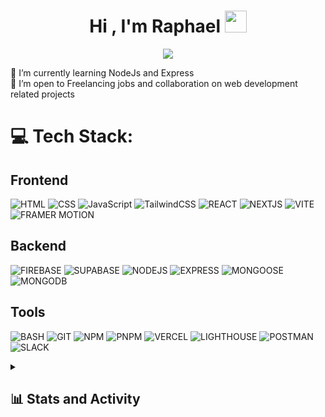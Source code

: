 <h1 align="center"><b>Hi , I'm Raphael </b><img src="https://media.giphy.com/media/hvRJCLFzcasrR4ia7z/giphy.gif" width="35"></h1>

<p align="center">
  <a href="https://github.com/DenverCoder1/readme-typing-svg"><img src="https://readme-typing-svg.herokuapp.com?font=Doto&color=eb6913&size=43&center=true&vCenter=true&width=650&height=100&lines=Full-stack+Web_Developer;Web3+Enthusiast;Problem+Solver;Aspiring+Content+Writer;"></a>
</p>

🌱 I’m currently learning NodeJs and Express <br>
💞️ I’m open to Freelancing jobs and collaboration on web development related projects <br>

# 💻 Tech Stack:

## Frontend
![HTML](https://img.shields.io/badge/HTML-E34F26?style=for-the-badge&logo=html5&logoColor=white&logoSize=auto)
![CSS](https://img.shields.io/badge/CSS-NEXT?style=for-the-badge&logo=css&logoSize=auto&labelColor=%23663399&color=%23663399)
![JavaScript](https://img.shields.io/badge/JAVASCRIPT-000000?style=for-the-badge&logo=javascript&logoSize=auto)
![TailwindCSS](https://img.shields.io/badge/TAILWINDCSS-000000?style=for-the-badge&logo=tailwindcss&logoSize=auto)
![REACT](https://img.shields.io/badge/REACT-292828?style=for-the-badge&logo=react&logoSize=auto)
![NEXTJS](https://img.shields.io/badge/NEXTJS-292828?style=for-the-badge&logo=nextdotjs&logoSize=auto)
![VITE](https://img.shields.io/badge/VITE-646CFF?style=for-the-badge&logo=VITE&logoColor=%23FFFFFF&logoSize=auto)
![FRAMER MOTION](https://img.shields.io/badge/FRAMER_MOTION-%230055FF?style=for-the-badge&logo=FRAMER&logoColor=%23FFFFFF&logoSize=auto)

## Backend
![FIREBASE](https://img.shields.io/badge/FIREBASE-FFFFFF?style=for-the-badge&logo=firebase&logoColor=%23DD2C00&logoSize=auto)
![SUPABASE](https://img.shields.io/badge/SUPABASE-%23232324?style=for-the-badge&logo=supabase&logoColor=%233FCF8E&logoSize=auto)
![NODEJS](https://img.shields.io/badge/NODEJS-%235FA04E?style=for-the-badge&logo=nodedotjs&logoColor=%23ffffff&logoSize=auto)
![EXPRESS](https://img.shields.io/badge/EXPRESS-%23232324?style=for-the-badge&logo=express&logoColor=%23ffffff&logoSize=auto)
![MONGOOSE](https://img.shields.io/badge/mongoose-%23ffffff?style=for-the-badge&logo=mongoose&logoColor=%23880000&logoSize=auto)
![MONGODB](https://img.shields.io/badge/mongodb-%23232324?style=for-the-badge&logo=mongodb&logoColor=%2347A248&logoSize=auto)

## Tools
![BASH](https://img.shields.io/badge/BASH-%232324?style=for-the-badge&logo=gnubash&logoColor=%23ffffff)
![GIT](https://img.shields.io/badge/GIT-%23232324?style=for-the-badge&logo=GIT&logoColor=%23F05032&logoSize=auto)
![NPM](https://img.shields.io/badge/npm-%23f3f3f3?style=for-the-badge&logo=npm&logoColor=%23CB3837&logoSize=auto)
![PNPM](https://img.shields.io/badge/pnpm-%23f3f3f3?style=for-the-badge&logo=pnpm&logoColor=%23F69220&logoSize=auto)
![VERCEL](https://img.shields.io/badge/VERCEL-%23232324?style=for-the-badge&logo=VERCEL&logoColor=%23FFFFFF&logoSize=auto)
![LIGHTHOUSE](https://img.shields.io/badge/lighthouse-%23FFFFFF?style=for-the-badge&logo=lighthouse&logoColor=%23F44B21&logoSize=auto)
![POSTMAN](https://img.shields.io/badge/postman-%23232324?style=for-the-badge&logo=postman&logoColor=%23FF6C37&logoSize=auto)
![SLACK](https://img.shields.io/badge/slack-%23FFFFFF?style=for-the-badge&logo=slack&logoColor=%234A154B&logoSize=auto)

  <details>
    
<summary>
  <h2>📊 Stats and Activity</h2>
</summary>

  <h3>🔥 Streak Stats</h3>

  <!-- GitHub Readme Streak Stats - https://github.com/DenverCoder1/github-readme-streak-stats -->
  <p>
    <a href="https://github.com/DenverCoder1/github-readme-streak-stats">
      <!-- Use https://streak-stats.demolab.com or self-host with your own Vercel app - visit https://git.io/streak-stats for instructions -->
      <img title="🔥 Get streak stats for your profile at git.io/streak-stats" alt="CosMo578's streak" src="https://github-readme-streak-stats-eight.vercel.app/?user=cosmo578&theme=monokai-metallian&hide_border=true&short_numbers=true"/>
    </a>
    <p>🔥 Get streak stats for your profile at <a href="https://git.io/streak-stats">git.io/streak-stats</a></p>
  </p>
  
 <h3>💻 GitHub Profile Stats</h3>

  <!-- https://github.com/anuraghazra/github-readme-stats -->

<a href="https://github.com/anuraghazra/github-readme-stats"><img alt="CosMo578's Github Stats" src="https://denvercoder1-github-readme-stats.vercel.app/api/?username=cosmo578&show_icons=true&include_all_commits=true&count_private=true&theme=react&hide_border=true&bg_color=1F222E&title_color=eb6913&icon_color=eb6913" height="192px"/></a>
<a href="https://github.com/anuraghazra/github-readme-stats"><img alt="CosMo578's Top Languages" src="https://denvercoder1-github-readme-stats.vercel.app/api/top-langs/?username=cosmo578&langs_count=8&layout=compact&theme=react&hide_border=true&bg_color=1F222E&title_color=eb6913&icon_color=eb6913&hide=Jupyter%20Notebook,Roff" height="192px"/></a>
<br/>

  </details>
